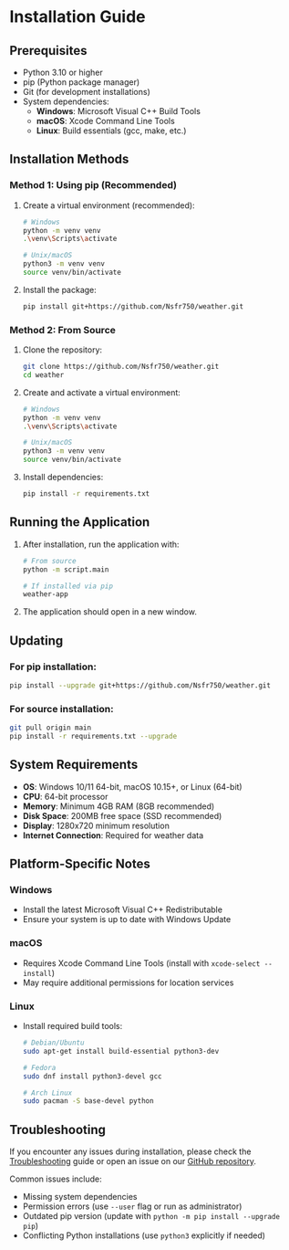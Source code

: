 # Installation Guide

## Prerequisites

- Python 3.10 or higher
- pip (Python package manager)
- Git (for development installations)
- System dependencies:
  - **Windows**: Microsoft Visual C++ Build Tools
  - **macOS**: Xcode Command Line Tools
  - **Linux**: Build essentials (gcc, make, etc.)

## Installation Methods

### Method 1: Using pip (Recommended)

1. Create a virtual environment (recommended):
   ```bash
   # Windows
   python -m venv venv
   .\venv\Scripts\activate
   
   # Unix/macOS
   python3 -m venv venv
   source venv/bin/activate
   ```

2. Install the package:
   ```bash
   pip install git+https://github.com/Nsfr750/weather.git
   ```

### Method 2: From Source

1. Clone the repository:
   ```bash
   git clone https://github.com/Nsfr750/weather.git
   cd weather
   ```

2. Create and activate a virtual environment:
   ```bash
   # Windows
   python -m venv venv
   .\venv\Scripts\activate
   
   # Unix/macOS
   python3 -m venv venv
   source venv/bin/activate
   ```

3. Install dependencies:
   ```bash
   pip install -r requirements.txt
   ```

## Running the Application

1. After installation, run the application with:
   ```bash
   # From source
   python -m script.main
   
   # If installed via pip
   weather-app
   ```

2. The application should open in a new window.

## Updating

### For pip installation:
```bash
pip install --upgrade git+https://github.com/Nsfr750/weather.git
```

### For source installation:
```bash
git pull origin main
pip install -r requirements.txt --upgrade
```

## System Requirements

- **OS**: Windows 10/11 64-bit, macOS 10.15+, or Linux (64-bit)
- **CPU**: 64-bit processor
- **Memory**: Minimum 4GB RAM (8GB recommended)
- **Disk Space**: 200MB free space (SSD recommended)
- **Display**: 1280x720 minimum resolution
- **Internet Connection**: Required for weather data

## Platform-Specific Notes

### Windows
- Install the latest Microsoft Visual C++ Redistributable
- Ensure your system is up to date with Windows Update

### macOS
- Requires Xcode Command Line Tools (install with `xcode-select --install`)
- May require additional permissions for location services

### Linux
- Install required build tools:
  ```bash
  # Debian/Ubuntu
  sudo apt-get install build-essential python3-dev
  
  # Fedora
  sudo dnf install python3-devel gcc
  
  # Arch Linux
  sudo pacman -S base-devel python
  ```

## Troubleshooting

If you encounter any issues during installation, please check the [Troubleshooting](troubleshooting.md) guide or open an issue on our [GitHub repository](https://github.com/Nsfr750/weather/issues).

Common issues include:
- Missing system dependencies
- Permission errors (use `--user` flag or run as administrator)
- Outdated pip version (update with `python -m pip install --upgrade pip`)
- Conflicting Python installations (use `python3` explicitly if needed)
